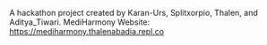 A hackathon project created by Karan-Urs, Splitxorpio, Thalen, and Aditya_Tiwari.
MediHarmony Website: https://mediharmony.thalenabadia.repl.co
